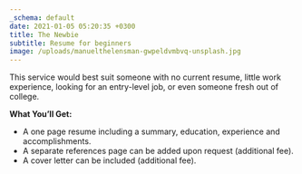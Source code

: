 ```yaml
---
_schema: default
date: 2021-01-05 05:20:35 +0300
title: The Newbie
subtitle: Resume for beginners
image: /uploads/manuelthelensman-gwpeldvmbvq-unsplash.jpg
---
```

This service would best suit someone with no current resume, little work experience, looking for an entry-level job, or even someone fresh out of college.

**What You’ll Get:**

* A one page resume including a summary, education, experience and accomplishments.
* A separate references page can be added upon request (additional fee).
* A cover letter can be included (additional fee).

&nbsp;